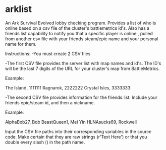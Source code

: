 # arklist
An Ark Survival Evolved lobby checking program. Provides a list of who is online based on a csv file of the cluster's battlemetrics id's. Also has a friends list capability to notify you that a specific player is online , pulled from another csv file with your friends steam/epic name and your personal name for them.

Instructions:
-You must create 2 CSV files 

-The first CSV file provides the server list with map names and id's. The ID's will be the last 7 digits of the URL for your cluster's map from BattleMetrics.

Example:

The Island, 1111111
Ragnarok, 2222222
Crystal Isles, 3333333

-The second CSV file provides information for the friends list. Include your friends epic/steam id, and then a nickname.

Example:

AlphaBob27, Bob
BeastQueen1, Mei Yin
HLNAsucks69, Rockwell

Input the CSV file paths into their corresponding variables in the source code. Make certain that they are raw strings (r'Text Here') or that you double every slash (\) in the path name.
